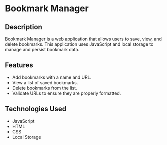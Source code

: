 # Bookmark Manager

## Description

Bookmark Manager is a web application that allows users to save, view, and delete bookmarks. This application uses JavaScript and local storage to manage and persist bookmark data.

## Features

- Add bookmarks with a name and URL.
- View a list of saved bookmarks.
- Delete bookmarks from the list.
- Validate URLs to ensure they are properly formatted.

## Technologies Used

- JavaScript
- HTML
- CSS
- Local Storage
